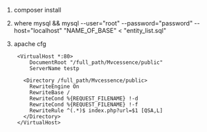
1. composer install
2. where mysql && mysql --user="root" --password="password"  --host="localhost" "NAME_OF_BASE" < "entity_list.sql"
3. apache cfg


        <VirtualHost *:80>
            DocumentRoot "/full_path/Mvcessence/public"
            ServerName testp

          <Directory /full_path/Mvcessence/public>
            RewriteEngine On
            RewriteBase /
            RewriteCond %{REQUEST_FILENAME} !-d
            RewriteCond %{REQUEST_FILENAME} !-f
            RewriteRule ^(.*)$ index.php?url=$1 [QSA,L]
          </Directory>
        </VirtualHost>

 
